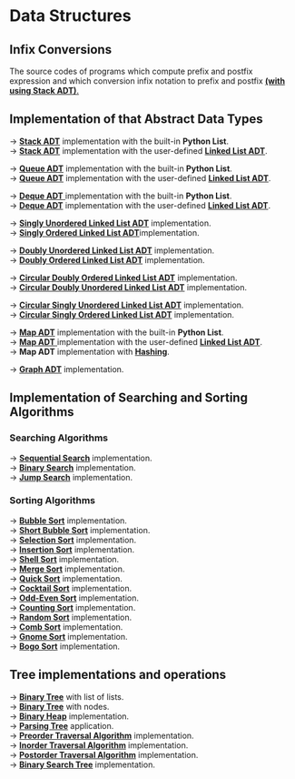 # Data Structures


## Infix Conversions

The source codes of programs which compute prefix and postfix expression and which conversion infix notation to prefix and postfix <a href="https://github.com/recep-yildirim/Data-Structures/blob/master/Infix%20Conversions/Stack.py"><strong>(with using Stack ADT)</strong>.</a>


## Implementation of that Abstract Data Types

-> <a href="https://github.com/recep-yildirim/Data-Structures/blob/master/Abstract%20Data%20Types/Stack/with%20built-in%20list/Stack.py"><strong>Stack ADT</strong></a> implementation with the built-in **Python List**.  <br/>
-> <a href="https://github.com/recep-yildirim/Data-Structures/blob/master/Abstract%20Data%20Types/Stack/with%20user-defined%20list/Stack.py"><strong>Stack ADT</strong></a> implementation with the user-defined <a href="https://github.com/recep-yildirim/Data-Structures/blob/master/Abstract%20Data%20Types/Stack/with%20user-defined%20list/UnorderedList.py"><strong>Linked List ADT</strong></a>. <br/>

-> <a href="https://github.com/recep-yildirim/Data-Structures/blob/master/Abstract%20Data%20Types/Queue/with%20built-in%20list/Queue.py"><strong>Queue ADT</strong></a> implementation with the built-in **Python List**.  <br/>
-> <a href="https://github.com/recep-yildirim/Data-Structures/blob/master/Abstract%20Data%20Types/Queue/with%20user-defined%20list/Queue.py"><strong>Queue ADT</strong></a> implementation with the user-defined <a href="https://github.com/recep-yildirim/Data-Structures/blob/master/Abstract%20Data%20Types/Queue/with%20user-defined%20list/UnorderedList.py"><strong>Linked List ADT</strong></a>. <br/>

-> <a href="https://github.com/recep-yildirim/Data-Structures/blob/master/Abstract%20Data%20Types/Deque/with%20built-in%20list/Deque.py">**Deque ADT** </a>implementation with the built-in **Python List**.  <br/>
-> <a href="https://github.com/recep-yildirim/Data-Structures/blob/master/Abstract%20Data%20Types/Deque/with%20user-defined%20list/Deque.py">**Deque ADT**</a> implementation with the user-defined <a href="https://github.com/recep-yildirim/Data-Structures/blob/master/Abstract%20Data%20Types/Deque/with%20user-defined%20list/UnorderedList.py">**Linked List ADT**</a>. <br/>

-> <a href="https://github.com/recep-yildirim/Data-Structures/blob/master/Abstract%20Data%20Types/Linked%20List/Singly%20Linked%20List/Unordered%20Linked%20List/UnorderedList.py">**Singly Unordered Linked List ADT**</a> implementation. <br/>
-> <a href="https://github.com/recep-yildirim/Data-Structures/blob/master/Abstract%20Data%20Types/Linked%20List/Singly%20Linked%20List/Ordered%20Linked%20List/OrderedList.py">**Singly Ordered Linked List ADT**</a>implementation. <br/>

-> <a href="https://github.com/recep-yildirim/Data-Structures/blob/master/Abstract%20Data%20Types/Linked%20List/Doubly%20Linked%20List/Unordered%20Linked%20List/UnorderedList.py">**Doubly Unordered Linked List ADT**</a> implementation. <br/>
-> <a href="https://github.com/recep-yildirim/Data-Structures/blob/master/Abstract%20Data%20Types/Linked%20List/Doubly%20Linked%20List/Ordered%20Linked%20List/OrderedList.py">**Doubly Ordered Linked List ADT**</a> implementation. <br/>

-> <a href="https://github.com/recep-yildirim/Data-Structures/blob/master/Abstract%20Data%20Types/Linked%20List/Circular%20Linked%20List/Doubly%20Linked%20List/Ordered%20Linked%20List/OrderedList.py">**Circular Doubly Ordered Linked List ADT**</a> implementation.   <br/>
-> <a href="https://github.com/recep-yildirim/Data-Structures/blob/master/Abstract%20Data%20Types/Linked%20List/Circular%20Linked%20List/Doubly%20Linked%20List/Unordered%20Linked%20List/UnorderedList.py">**Circular Doubly Unordered Linked List ADT**</a> implementation. <br/>

-> <a href="https://github.com/recep-yildirim/Data-Structures/blob/master/Abstract%20Data%20Types/Linked%20List/Circular%20Linked%20List/Singly%20Linked%20List/Ordered%20Linked%20List/OrderedList.py">**Circular Singly Unordered Linked List ADT**</a> implementation. <br/>
-> <a href="https://github.com/recep-yildirim/Data-Structures/blob/master/Abstract%20Data%20Types/Linked%20List/Circular%20Linked%20List/Singly%20Linked%20List/Ordered%20Linked%20List/OrderedList.py">**Circular Singly Ordered Linked List ADT**</a> implementation. <br/>

-> <a href="https://github.com/recep-yildirim/Data-Structures/blob/master/Abstract%20Data%20Types/Map/with%20built-in%20list/map.py">**Map ADT**</a> implementation with the built-in **Python List**. <br/>
-> <a href="https://github.com/recep-yildirim/Data-Structures/blob/master/Abstract%20Data%20Types/Map/with%20user-defined%20list/map.py">**Map ADT** </a>implementation with the user-defined <a href="https://github.com/recep-yildirim/Data-Structures/blob/master/Abstract%20Data%20Types/Map/with%20user-defined%20list/UnorderedList.py">**Linked List ADT**</a>. <br/>
-> **Map ADT** implementation with <a href="https://github.com/recep-yildirim/Data-Structures/blob/master/Abstract%20Data%20Types/Map/with%20hashing/hashing.py">**Hashing**</a>. <br />

-> <a href="https://github.com/recep-yildirim/Data-Structures/blob/master/Abstract%20Data%20Types/Graph/Graph.py">**Graph ADT**</a> implementation. <br/>


## Implementation of Searching and Sorting Algorithms

### Searching Algorithms

-> <a href="https://github.com/recep-yildirim/Data-Structures/tree/master/Searching-Sorting%20Algorithms/Searching%20Algorithms/Sequential%20Search">**Sequential Search**</a> implementation. <br/>
-> <a href="https://github.com/recep-yildirim/Data-Structures/tree/master/Searching-Sorting%20Algorithms/Searching%20Algorithms/Binary%20Search">**Binary Search**</a> implementation. <br/>
-> <a href="https://github.com/recep-yildirim/Data-Structures/blob/master/Searching-Sorting%20Algorithms/Searching%20Algorithms/Jump%20Search/jumpSearch.py">**Jump Search**</a> implementation. <br/>

### Sorting Algorithms

-> <a href="https://github.com/recep-yildirim/Data-Structures/blob/master/Searching-Sorting%20Algorithms/Sorting%20Algorithms/bubbleSort.py">**Bubble Sort**</a> implementation. <br/>
-> <a href="https://github.com/recep-yildirim/Data-Structures/blob/master/Searching-Sorting%20Algorithms/Sorting%20Algorithms/shortBubbleSort.py">**Short Bubble Sort**</a> implementation. <br/>
-> <a href="https://github.com/recep-yildirim/Data-Structures/blob/master/Searching-Sorting%20Algorithms/Sorting%20Algorithms/selectionSort.py">**Selection Sort**</a> implementation. <br/>
-> <a href="https://github.com/recep-yildirim/Data-Structures/blob/master/Searching-Sorting%20Algorithms/Sorting%20Algorithms/insertionSort.py">**Insertion Sort**</a> implementation. <br/>
-> <a href="https://github.com/recep-yildirim/Data-Structures/blob/master/Searching-Sorting%20Algorithms/Sorting%20Algorithms/shellSort.py">**Shell Sort**</a> implementation. <br/>
-> <a href="https://github.com/recep-yildirim/Data-Structures/blob/master/Searching-Sorting%20Algorithms/Sorting%20Algorithms/mergeSort.py">**Merge Sort**</a> implementation. <br/>
-> <a href="https://github.com/recep-yildirim/Data-Structures/blob/master/Searching-Sorting%20Algorithms/Sorting%20Algorithms/quickSort.py">**Quick Sort**</a> implementation. <br/>
-> <a href="https://github.com/recep-yildirim/Data-Structures/blob/master/Searching-Sorting%20Algorithms/Sorting%20Algorithms/cocktailSort.py">**Cocktail Sort**</a> implementation. <br/>
-> <a href="https://github.com/recep-yildirim/Data-Structures/blob/master/Searching-Sorting%20Algorithms/Sorting%20Algorithms/oddEvenSort.py">**Odd-Even Sort**</a> implementation. <br/>
-> <a href="https://github.com/recep-yildirim/Data-Structures/blob/master/Searching-Sorting%20Algorithms/Sorting%20Algorithms/countingSort.py">**Counting Sort**</a> implementation. <br/>
-> <a href="https://github.com/recep-yildirim/Data-Structures/blob/master/Searching-Sorting%20Algorithms/Sorting%20Algorithms/randomSort.py">**Random Sort**</a> implementation. <br/>
-> <a href="https://github.com/recep-yildirim/Data-Structures/blob/master/Searching-Sorting%20Algorithms/Sorting%20Algorithms/combSort.py">**Comb Sort**</a> implementation. <br/>
-> <a href="https://github.com/recep-yildirim/Data-Structures/blob/master/Searching-Sorting%20Algorithms/Sorting%20Algorithms/gnomeSort.py">**Gnome Sort**</a> implementation. <br/>
-> <a href="https://github.com/recep-yildirim/Data-Structures/blob/master/Searching-Sorting%20Algorithms/Sorting%20Algorithms/bogo_sort.py">**Bogo Sort**</a> implementation. <br/>


## Tree implementations and operations

-> <a href="https://github.com/recep-yildirim/Data-Structures/blob/master/Trees/Binary%20Tree/with%20list%20of%20lists/binaryTree.py">**Binary Tree**</a> with list of lists. <br/>
-> <a href="https://github.com/recep-yildirim/Data-Structures/blob/master/Trees/Binary%20Tree/with%20nodes/binaryTree.py">**Binary Tree**</a> with nodes. <br/>
-> <a href="https://github.com/recep-yildirim/Data-Structures/tree/master/Trees/Binary%20Heap">**Binary Heap**</a> implementation. <br/>
-> <a href="https://github.com/recep-yildirim/Data-Structures/tree/master/Trees/Binary%20Tree/Parsing%20Tree">**Parsing Tree**</a> application. <br/>
-> <a href="https://github.com/recep-yildirim/Data-Structures/blob/master/Trees/Traversal%20Algorithms/preorder.py">**Preorder Traversal Algorithm**</a> implementation. <br/>
-> <a href="https://github.com/recep-yildirim/Data-Structures/blob/master/Trees/Traversal%20Algorithms/inorder.py">**Inorder Traversal Algorithm**</a> implementation. <br/>
-> <a href="https://github.com/recep-yildirim/Data-Structures/blob/master/Trees/Traversal%20Algorithms/postorder.py">**Postorder Traversal Algorithm**</a> implementation. <br/>
-> <a href="https://github.com/recep-yildirim/Data-Structures/blob/master/Trees/Binary%20Search%20Trees/binarySearchTree.py">**Binary Search Tree**</a> implementation. <br/>
